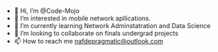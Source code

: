- 👋 Hi, I’m @Code-Mojo
- 👀 I’m interested in mobile network apllications.
- 🌱 I’m currently learning Network Adminstatration and Data Science
- 💞️ I’m looking to collaborate on finals undergrad projects
- 📫 How to reach me nafdepragmatic@outlook.com

<!---
Code-Mojo/Code-Mojo is a ✨ special ✨ repository because its `README.md` (this file) appears on your GitHub profile.
You can click the Preview link to take a look at your changes.
--->
